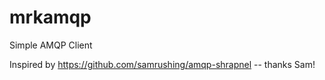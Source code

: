 # mrkamqp
Simple AMQP Client

Inspired by https://github.com/samrushing/amqp-shrapnel -- thanks Sam!

